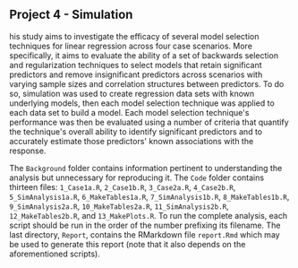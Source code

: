 ## Project 4 - Simulation

his study aims to investigate the efficacy of several model selection 
techniques for linear regression across four case scenarios. More specifically,
it aims to evaluate the ability of a set of backwards selection and
regularization techniques to select models that retain significant predictors
and remove insignificant predictors across scenarios with varying sample sizes
and correlation structures between predictors. To do so, simulation was
used to create regression data sets with known underlying models, then each 
model selection technique was applied to each data set to build a model. 
Each model selection technique's performance was then be evaluated using
a number of criteria that quantify the technique's overall ability to identify 
significant predictors and to accurately estimate those predictors' known 
associations with the response.

The `Background` folder contains information pertinent to understanding the
analysis but unnecessary for reproducing it. The `Code` folder contains thirteen
files: `1_Case1a.R`, `2_Case1b.R`, `3_Case2a.R`, `4_Case2b.R`,
`5_SimAnalysis1a.R`, `6_MakeTables1a.R`,
`7_SimAnalysis1b.R`, `8_MakeTables1b.R`,
`9_SimAnalysis2a.R`, `10_MakeTables2a.R`,
`11_SimAnalysis2b.R`, `12_MakeTables2b.R`, and `13_MakePlots.R`. 
To run the complete analysis, each
script should be run in the order of the number prefixing its filename. The
last directory, `Report`, contains the RMarkdown file `report.Rmd` which may
be used to generate this report (note that it also depends on the aforementioned
scripts).